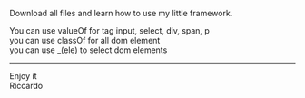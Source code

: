 Download all files and learn how to use my little framework.

You can use valueOf for tag input, select, div, span, p <br>
you can use classOf for all dom element <br>
you can use _(ele) to select dom elements <br>
<hr>
Enjoy it <br>
Riccardo

